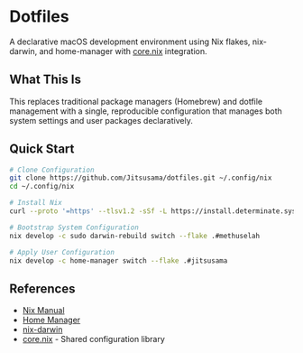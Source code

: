 # Dotfiles

A declarative macOS development environment using Nix flakes, nix-darwin, and home-manager with [core.nix](https://github.com/Jitsusama/core.nix) integration.

## What This Is

This replaces traditional package managers (Homebrew) and dotfile management with a single, reproducible configuration that manages both system settings and user packages declaratively.

## Quick Start

```bash
# Clone Configuration
git clone https://github.com/Jitsusama/dotfiles.git ~/.config/nix
cd ~/.config/nix

# Install Nix
curl --proto '=https' --tlsv1.2 -sSf -L https://install.determinate.systems/nix | sh -s -- install --determinate

# Bootstrap System Configuration
nix develop -c sudo darwin-rebuild switch --flake .#methuselah

# Apply User Configuration  
nix develop -c home-manager switch --flake .#jitsusama
```

## References

- [Nix Manual](https://nixos.org/manual/nix/stable/)
- [Home Manager](https://nix-community.github.io/home-manager)
- [nix-darwin](https://github.com/LnL7/nix-darwin)
- [core.nix](https://github.com/Jitsusama/core.nix) - Shared configuration library
